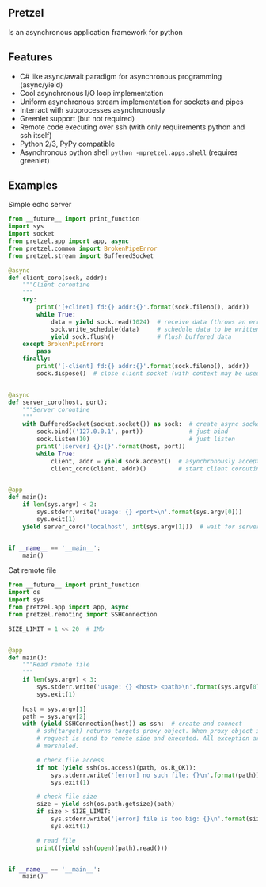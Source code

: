 Pretzel
-------
Is an asynchronous application framework for python

Features
--------
* C# like async/await paradigm for asynchronous programming (async/yield)
* Cool asynchronous I/O loop implementation
* Uniform asynchronous stream implementation for sockets and pipes
* Interract with subprocesses asynchronously
* Greenlet support (but not required)
* Remote code executing over ssh (with only requirements python and ssh itself)
* Python 2/3, PyPy compatible
* Asynchronous python shell `python -mpretzel.apps.shell` (requires greenlet)

Examples
--------
Simple echo server

```python
from __future__ import print_function
import sys
import socket
from pretzel.app import app, async
from pretzel.common import BrokenPipeError
from pretzel.stream import BufferedSocket

@async
def client_coro(sock, addr):
    """Client coroutine
    """
    try:
        print('[+clinet] fd:{} addr:{}'.format(sock.fileno(), addr))
        while True:
            data = yield sock.read(1024)  # receive data (throws an error if data is b'')  
            sock.write_schedule(data)     # schedule data to be written
            yield sock.flush()            # flush buffered data
    except BrokenPipeError:
        pass
    finally:
        print('[-client] fd:{} addr:{}'.format(sock.fileno(), addr))
        sock.dispose()  # close client socket (with context may be used)


@async
def server_coro(host, port):
    """Server coroutine
    """
    with BufferedSocket(socket.socket()) as sock:  # create async socket
        sock.bind(('127.0.0.1', port))             # just bind
        sock.listen(10)                            # just listen
        print('[server] {}:{}'.format(host, port))
        while True:
            client, addr = yield sock.accept()  # asynchronously accept connection
            client_coro(client, addr)()         # start client coroutine (background)


@app
def main():
    if len(sys.argv) < 2:
        sys.stderr.write('usage: {} <port>\n'.format(sys.argv[0]))
        sys.exit(1)
    yield server_coro('localhost', int(sys.argv[1]))  # wait for server coroutine


if __name__ == '__main__':
    main()
```

Cat remote file
```python
from __future__ import print_function
import os
import sys
from pretzel.app import app, async
from pretzel.remoting import SSHConnection

SIZE_LIMIT = 1 << 20  # 1Mb


@app
def main():
    """Read remote file
    """
    if len(sys.argv) < 3:
        sys.stderr.write('usage: {} <host> <path>\n'.format(sys.argv[0]))
        sys.exit(1)
    
    host = sys.argv[1]
    path = sys.argv[2]
    with (yield SSHConnection(host)) as ssh:  # create and connect
        # ssh(target) returns targets proxy object. When proxy object is awaited
        # request is send to remote side and executed. All exception are
        # marshaled.

        # check file access
        if not (yield ssh(os.access)(path, os.R_OK)):
            sys.stderr.write('[error] no such file: {}\n'.format(path))
            sys.exit(1)

        # check file size
        size = yield ssh(os.path.getsize)(path)
        if size > SIZE_LIMIT:
            sys.stderr.write('[error] file is too big: {}\n'.format(size))
            sys.exit(1)

        # read file
        print((yield ssh(open)(path).read()))


if __name__ == '__main__':
    main()
```
